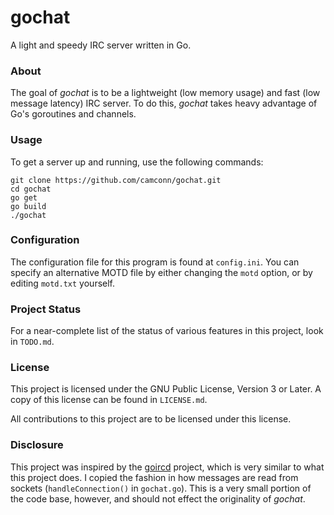 # gochat

A light and speedy IRC server written in Go.

### About

The goal of *gochat* is to be a lightweight (low memory usage) and fast (low
message latency) IRC server. To do this, *gochat* takes heavy advantage of
Go's goroutines and channels.

### Usage

To get a server up and running, use the following commands:
```
git clone https://github.com/camconn/gochat.git
cd gochat
go get
go build
./gochat
```

### Configuration

The configuration file for this program is found at `config.ini`. You can specify an 
alternative MOTD file by either changing the `motd` option, or by editing `motd.txt` yourself.

### Project Status

For a near-complete list of the status of various features in this project, look in `TODO.md`.

### License

This project is licensed under the GNU Public License, Version 3 or Later.
A copy of this license can be found in `LICENSE.md`.

All contributions to this project are to be licensed under this license.

### Disclosure

This project was inspired by the [goircd](https://github.com/stargrave/goircd) project,
which is very similar to what this project does. I copied the fashion in how messages 
are read from sockets (`handleConnection()` in `gochat.go`). This is a very small portion
of the code base, however, and should not effect the originality of *gochat*.
